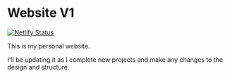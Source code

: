 # Website V1

[![Netlify Status](https://api.netlify.com/api/v1/badges/f39954ae-e0f2-48f0-91bb-20508f34bb69/deploy-status)](https://app.netlify.com/sites/jacklabbe/deploys)

This is my personal website. 

I'll be updating it as I complete new projects and make any changes to the design and structure.
